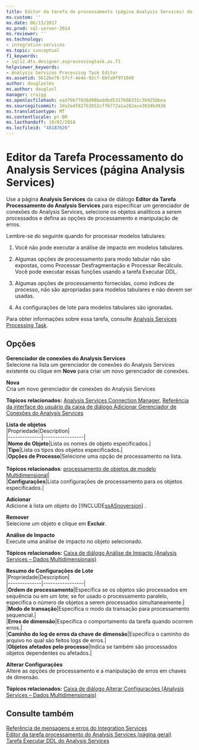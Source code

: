```yaml
---
title: Editor da tarefa de processamento (página Analysis Services) do Analysis Services | Microsoft Docs
ms.custom: ''
ms.date: 06/13/2017
ms.prod: sql-server-2014
ms.reviewer: ''
ms.technology:
- integration-services
ms.topic: conceptual
f1_keywords:
- sql12.dts.designer.asprocessingtask.as.f1
helpviewer_keywords:
- Analysis Services Processing Task Editor
ms.assetid: 5612be78-57cf-4e4e-92cf-6bfa9f971040
author: douglaslms
ms.author: douglasl
manager: craigg
ms.openlocfilehash: ead79b77838d90beddbd5317608331c3b925bbea
ms.sourcegitcommit: 3da2edf82763852cff6772a1a282ace3034b4936
ms.translationtype: MT
ms.contentlocale: pt-BR
ms.lasthandoff: 10/02/2018
ms.locfileid: "48187626"
---
```

# <a name="analysis-services-processing-task-editor-analysis-services-page"></a>Editor da Tarefa Processamento do Analysis Services (página Analysis Services)
  Use a página **Analysis Services** da caixa de diálogo **Editor da Tarefa Processamento do Analysis Services** para especificar um gerenciador de conexões do Analysis Services, selecione os objetos analíticos a serem processados e defina as opções de processamento e manipulação de erros.  
  
 Lembre-se do seguinte quando for processar modelos tabulares:  
  
1.  Você não pode executar a análise de impacto em modelos tabulares.  
  
2.  Algumas opções de processamento para modo tabular não são expostas, como Processar Desfragmentação e Processar Recálculo. Você pode executar essas funções usando a tarefa Executar DDL.  
  
3.  Algumas opções de processamento fornecidas, como índices de processo, não são apropriadas para modelos tabulares e não devem ser usadas.  
  
4.  As configurações de lote para modelos tabulares são ignoradas.  
  
 Para obter informações sobre essa tarefa, consulte [Analysis Services Processing Task](control-flow/analysis-services-processing-task.md).  
  
## <a name="options"></a>Opções  
 **Gerenciador de conexões do Analysis Services**  
 Selecione na lista um gerenciador de conexões do Analysis Services existente ou clique em **Novo** para criar um novo gerenciador de conexões.  
  
 **Nova**  
 Cria um novo gerenciador de conexões do Analysis Services  
  
 **Tópicos relacionados:** [Analysis Services Connection Manager](connection-manager/analysis-services-connection-manager.md), [Referência da interface do usuário da caixa de diálogo Adicionar Gerenciador de Conexões do Analysis Services](connection-manager/add-analysis-services-connection-manager-dialog-box-ui-reference.md)  
  
 **Lista de objetos**  
 |Propriedade|Description|  
|--------------|-----------------|  
|**Nome do Objeto**|Lista os nomes de objeto especificados.|  
|**Tipo**|Lista os tipos dos objetos especificados.|  
|**Opções de Processo**|Selecione uma opção de processamento na lista.<br /><br /> **Tópicos relacionados**: [processamento de objetos de modelo Multidimensional](../analysis-services/multidimensional-models/processing-a-multidimensional-model-analysis-services.md)|  
|**Configurações**|Lista configurações de processamento para os objetos especificados.|  
  
 **Adicionar**  
 Adicione à lista um objeto do [!INCLUDE[ssASnoversion](../includes/ssasnoversion-md.md)] .  
  
 **Remover**  
 Selecione um objeto e clique em **Excluir**.  
  
 **Análise de Impacto**  
 Execute uma análise de impacto no objeto selecionado.  
  
 **Tópicos relacionados:** [Caixa de diálogo Análise de Impacto &#40;Analysis Services – Dados Multidimensionais&#41;](../../2014/analysis-services/impact-analysis-dialog-box-analysis-services-multidimensional-data.md)  
  
 **Resumo de Configurações de Lote**  
 |Propriedade|Description|  
|--------------|-----------------|  
|**Ordem de processamento**|Especifica se os objetos são processados em sequência ou em um lote; se for usado o processamento paralelo, especifica o número de objetos a serem processados simultaneamente.|  
|**Modo de transação**|Especifica o modo da transação para processamento sequencial.|  
|**Erros de dimensão**|Especifica o comportamento da tarefa quando ocorrem erros.|  
|**Caminho do log de erros da chave de dimensão**|Especifica o caminho do arquivo no qual são feitos logs de erros.|  
|**Objetos afetados pelo processo**|Indica se também são processados objetos dependentes ou afetados.|  
  
 **Alterar Configurações**  
 Altere as opções de processamento e a manipulação de erros em chaves de dimensão.  
  
 **Tópicos relacionados:** [Caixa de diálogo Alterar Configurações &#40;Analysis Services – Dados Multidimensionais&#41;](../../2014/analysis-services/change-settings-dialog-box-analysis-services-multidimensional-data.md)  
  
## <a name="see-also"></a>Consulte também  
 [Referência de mensagens e erros do Integration Services](../../2014/integration-services/integration-services-error-and-message-reference.md)   
 [Editor da tarefa processamento do Analysis Services &#40;página geral&#41;](general-page-of-integration-services-designers-options.md)   
 [Tarefa Executar DDL do Analysis Services](control-flow/analysis-services-execute-ddl-task.md)  
  
  
